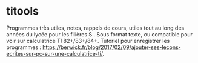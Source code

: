 # titools
Programmes très utiles, notes, rappels de cours, utiles tout au long des années du lycée pour les filières S . Sous format texte, ou compatible pour voir sur calculatrice TI 82+/83+/84+. Tutoriel pour enregistrer les programmes : https://berwick.fr/blog/2017/02/09/ajouter-ses-lecons-ecrites-sur-pc-sur-une-calculatrice-ti/.
